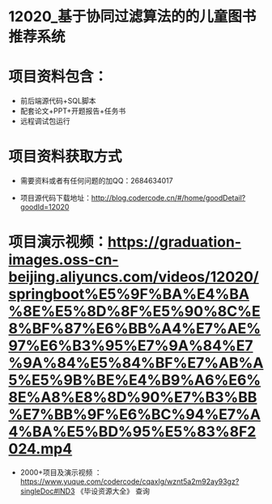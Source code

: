  #  12020_基于协同过滤算法的的儿童图书推荐系统
 
 #  项目资料包含：
 *  前后端源代码+SQL脚本
 *  配套论文+PPT+开题报告+任务书
 *  远程调试包运行

 #  项目资料获取方式
 *  需要资料或者有任何问题的加QQ：2684634017

 *  项目源代码下载地址：http://blog.codercode.cn/#/home/goodDetail?goodId=12020
   
 #  项目演示视频：https://graduation-images.oss-cn-beijing.aliyuncs.com/videos/12020/springboot%E5%9F%BA%E4%BA%8E%E5%8D%8F%E5%90%8C%E8%BF%87%E6%BB%A4%E7%AE%97%E6%B3%95%E7%9A%84%E7%9A%84%E5%84%BF%E7%AB%A5%E5%9B%BE%E4%B9%A6%E6%8E%A8%E8%8D%90%E7%B3%BB%E7%BB%9F%E6%BC%94%E7%A4%BA%E5%BD%95%E5%83%8F2024.mp4
          
 *  2000+项目及演示视频 ：https://www.yuque.com/codercode/cqaxlg/wznt5a2m92ay93gz?singleDoc#lND3 《毕设资源大全》
   查询
